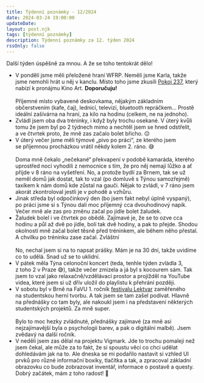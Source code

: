 ```yaml
---
title: Týdenní poznámky - 12/2024
date: 2024-03-24 19:00:00
updateDate:
layout: post.njk
tags: [týdenní poznámky]
description: Týdenní poznámky za 12. týden 2024
rssOnly: false
---
```

Další týden úspěšně za mnou. A že se toho tentokrát dělo!
- V pondělí jsme měli přeložené hraní WFRP. Neměli jsme Karla, takže jsme nemohli hrát u něj v kanclu. Místo toho jsme zkusili [Pokoj 237](https://www.kinoart.cz/cs/pokoj237), který nabízí k pronájmu Kino Art. **Doporučuju!**<br><br>
Příjemné místo vybavené deskovkama, nějakým základním občerstvením (kafe, čaj), lednicí, televizí, bluetooth repráčkem… Prostě ideální zašívárna na hraní, za kilo na hodinu (celkem, ne na jednoho).
- Zvládl jsem oba dva tréninky, i když byly trochu osekané. V úterý kvůli tomu že jsem byl po 2 týdnech mimo a nechtěl jsem se hned odstřelit, a ve čtvrtek proto, že mně zas začalo bolet břicho. 😔
- V úterý večer jsme měli týmové „pivo po práci“, ze kterého jsem se příjemnou procházkou vrátil někdy kolem 2. ráno. 😅<br><br>
Doma mně čekalo „nečekané“ překvapení v podobě kamaráda, kterého uprostřed noci vyhodili z nemocnice s tím, že pro něj nemají lůžko a ať přijde v 8 ráno na vyšetření. No, a protože bydlí za Brnem, tak se už neměl domů jak dostat, tak to vzal (po domluvě s Týnou samozřejmě) taxíkem k nám domů kde zůstal na gauči. Nějak to zvládl, v 7 ráno jsem akorát zkontroloval jestli je v pohodě a vzhůru. 
- Jinak středa byl odpočinkový den (bo jsem fakt nebyl úplně vyspaný), po práci jsme si s Týnou dali moc příjemný cca dvouhodinový napík. Večer mně ale zas pro změnu začal po jídle bolet žaludek.
- Žaludek bolel i ve čtvrtek po obědě. Zajímavé je, že se to ozve cca hodinu a půl až dvě po jídle, bolí tak dvě hodiny, a pak to přejde. Shodou okolností mně začal bolet těsně před tréninkem, ale během něho přestal. A chvilku po tréninku zase začal. Zvláštní<br><br>
No, nechal jsem si na to napsat prášky. Mám je na 30 dní, takže uvidíme co to udělá. Snad už se to uklidní.
- V pátek měla Týna celonoční koncert (teda, tenhle týden zvládla 3, z toho 2 v Praze 😅), takže večer zmizela a já byl s kocourem sám. Tak jsem to vzal jako relaxačně/vzdělávací prostor a projížděl na YouTube videa, které jsem si už dřív uložil do playlistu k přehrání později. 
- V sobotu byl v Brně na FaVU 1. ročník [festivalu Lektvar](https://festivallektvar.cz/) zaměřeného na studentskou herní tvorbu. A tak jsem se tam zašel podívat. Hlavně na přednášky co tam byly, ale nakoukl jsem i na představení některých studentských projektů. Za mně super.<br><br>
Bylo to moc hezky zvládnuté, přednášky zajímavé (za mně asi nejzajímavější byla o psychologii barev, a pak o digitální malbě). Jsem zvědavý na další ročník.
- V neděli jsem zas dělal na projektu Vigmark. Jde to trochu pomaleji než jsem čekal, ale může za to fakt, že si spoustu věcí co chci udělat dohledávám jak na to. Ale dneska se mi podařilo nastavit si vzhled UI prvků pro různé informační boxíky, tlačítka a tak, a zpracoval základní obrazovku co bude zobrazovat inventář, informace o postavě a questy. Dobrý začátek, mám z toho radost! 🙂